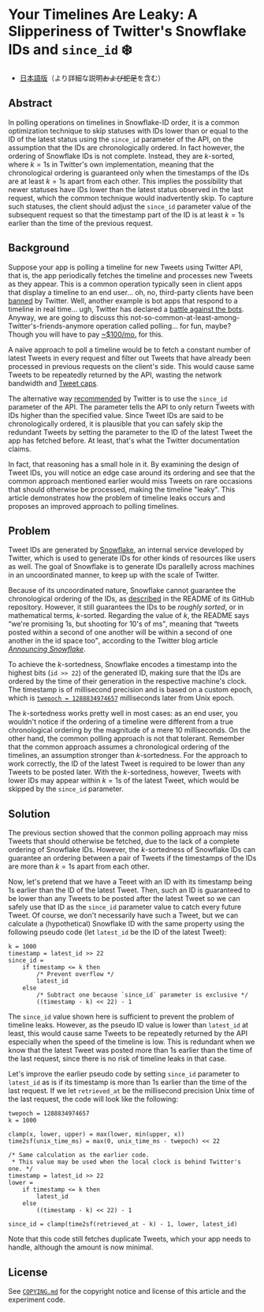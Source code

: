 # Your Timelines Are Leaky: A Slipperiness of Twitter's Snowflake IDs and `since_id` ❄️

- <span lang="ja">[日本語版]（より詳細な説明~~および蛇足~~を含む）</span>

[日本語版]: <https://zenn.dev/tesaguri/articles/leaky-snowflake-theory>

## Abstract

In polling operations on timelines in Snowflake-ID order, it is a common optimization technique to skip statuses with IDs lower than or equal to the ID of the latest status using the `since_id` parameter of the API, on the assumption that the IDs are chronologically ordered. In fact however, the ordering of Snowflake IDs is not complete. Instead, they are $k$-sorted, where $k = 1 \mathrm{s}$ in Twitter's own implementation, meaning that the chronological ordering is guaranteed only when the timestamps of the IDs are at least $k = 1 \mathrm{s}$ apart from each other. This implies the possibility that newer statuses have IDs lower than the latest status observed in the last request, which the common technique would inadvertently skip. To capture such statuses, the client should adjust the `since_id` parameter value of the subsequent request so that the timestamp part of the ID is at least $k = 1 \mathrm{s}$ earlier than the time of the previous request.

## Background

Suppose your app is polling a timeline for new Tweets using Twitter API, that is, the app periodically fetches the timeline and processes new Tweets as they appear. This is a common operation typically seen in client apps that display a timeline to an end user... oh, no, third-party clients have been [banned][twitter-bans-clients] by Twitter. Well, another example is bot apps that respond to a timeline in real time... ugh, Twitter has declared a [battle against the bots]. Anyway, we are going to discuss this not-so-common-at-least-among-Twitter's-friends-anymore operation called polling... for fun, maybe? Though you will have to pay [~\$100/mo.][cheap-for-scam-yet-steep-for-volunteer] for this.

[twitter-bans-clients]: <https://www.engadget.com/twitter-new-developer-terms-ban-third-party-clients-211247096.html>
[battle against the bots]: <https://web.archive.org/web/20221105191921/https://apps.apple.com/us/app/twitter/id333903271>
[cheap-for-scam-yet-steep-for-volunteer]: <https://twitter.com/elonmusk/status/1621259936524300289>

A naïve approach to poll a timeline would be to fetch a constant number of latest Tweets in every request and filter out Tweets that have already been processed in previous requests on the client's side. This would cause same Tweets to be repeatedly returned by the API, wasting the network bandwidth and [Tweet caps].

[Tweet caps]: <https://developer.twitter.com/en/docs/twitter-api/tweet-caps>

The alternative way [recommended][working-with-timelines] by Twitter is to use the `since_id` parameter of the API. The parameter tells the API to only return Tweets with IDs higher than the specified value. Since Tweet IDs are said to be chronologically ordered, it is plausible that you can safely skip the redundant Tweets by setting the parameter to the ID of the latest Tweet the app has fetched before. At least, that's what the Twitter documentation claims.

[working-with-timelines]: <https://developer.twitter.com/en/docs/twitter-api/v1/tweets/timelines/guides/working-with-timelines>

In fact, that reasoning has a small hole in it. By examining the design of Tweet IDs, you will notice an edge case around its ordering and see that the common approach mentioned earlier would miss Tweets on rare occasions that should otherwise be processed, making the timeline "leaky". This article demonstrates how the problem of timeline leaks occurs and proposes an improved approach to polling timelines.

## Problem

Tweet IDs are generated by [Snowflake], an internal service developed by Twitter, which is used to generate IDs for other kinds of resources like users as well. The goal of Snowflake is to generate IDs parallelly across machines in an uncoordinated manner, to keep up with the scale of Twitter.

[Snowflake]: <https://github.com/twitter-archive/snowflake/tree/snowflake-2010>

Because of its uncoordinated nature, Snowflake cannot guarantee the chronological ordering of the IDs, as [described][snowflake-roughly-time-ordered] in the README of its GitHub repository. However, it still guarantees the IDs to be _roughly sorted_, or in mathematical terms, $k$-sorted. Regarding the value of $k$, the README says <q>we're promising 1s, but shooting for 10's of ms</q>, meaning that <q>tweets posted within a second of one another will be within a second of one another in the id space too</q>, according to the Twitter blog article _[Announcing Snowflake]_.

[snowflake-roughly-time-ordered]: <https://github.com/twitter-archive/snowflake/blob/snowflake-2010/README.mkd#roughly-time-ordered>
[Announcing Snowflake]: <https://blog.twitter.com/engineering/en_us/a/2010/announcing-snowflake>

To achieve the $k$-sortedness, Snowflake encodes a timestamp into the highest bits (`id >> 22`) of the generated ID, making sure that the IDs are ordered by the time of their generation in the respective machine's clock. The timestamp is of millisecond precision and is based on a custom epoch, which is [`twepoch = 1288834974657`][twepoch] milliseconds later from Unix epoch.

[twepoch]: <https://github.com/twitter-archive/snowflake/blob/snowflake-2010/src/main/scala/com/twitter/service/snowflake/IdWorker.scala#L25>

The $k$-sortedness works pretty well in most cases: as an end user, you wouldn't notice if the ordering of a timeline were different from a true chronological ordering by the magnitude of a mere 10 milliseconds. On the other hand, the common polling approach is not that tolerant. Remember that the common approach assumes a chronological ordering of the timelines, an assumption stronger than $k$-sortedness. For the approach to work correctly, the ID of the latest Tweet is required to be lower than any Tweets to be posted later. With the $k$-sortedness, however, Tweets with lower IDs may appear within $k = 1 \mathrm{s}$ of the latest Tweet, which would be skipped by the `since_id` parameter.

## Solution

The previous section showed that the conmon polling approach may miss Tweets that should otherwise be fetched, due to the lack of a complete ordering of Snowflake IDs. However, the $k$-sortedness of Snowflake IDs can guarantee an ordering between a pair of Tweets if the timestamps of the IDs are more than $k = 1 \mathrm{s}$ apart from each other. 

Now, let's pretend that we have a Teeet with an ID with its timestamp being $1 \mathrm{s}$ earlier than the ID of the latest Tweet. Then, such an ID is guaranteed to be lower than any Tweets to be posted after the latest Tweet so we can safely use that ID as the `since_id` parameter value to catch every future Tweet. Of course, we don't necessarily have such a Tweet, but we can calculate a (hypothetical) Snowflake ID with the same property using the following pseudo code (let `latest_id` be the ID of the latest Tweet):

```text
k = 1000
timestamp = latest_id >> 22
since_id =
    if timestamp <= k then
        /* Prevent overflow */
        latest_id
    else
        /* Subtract one because `since_id` parameter is exclusive */
        ((timestamp - k) << 22) - 1
```

The `since_id` value shown here is sufficient to prevent the problem of timeline leaks. However, as the pseudo ID value is lower than `latest_id` at least, this would cause same Tweets to be repeatedly returned by the API especially when the speed of the timeline is low. This is redundant when we know that the latest Tweet was posted more than $1 \mathrm{s}$ earlier than the time of the last request, since there is no risk of timeline leaks in that case.

Let's improve the earlier pseudo code by setting `since_id` parameter to `latest_id` as is if its timestamp is more than $1 \mathrm{s}$ earlier than the time of the last request. If we let `retrieved_at` be the millisecond precision Unix time of the last request, the code will look like the following:

```text
twepoch = 1288834974657
k = 1000

clamp(x, lower, upper) = max(lower, min(upper, x))
time2sf(unix_time_ms) = max(0, unix_time_ms - twepoch) << 22

/* Same calculation as the earlier code.
 * This value may be used when the local clock is behind Twitter's one. */
timestamp = latest_id >> 22
lower =
    if timestamp <= k then
        latest_id
    else
        ((timestamp - k) << 22) - 1

since_id = clamp(time2sf(retrieved_at - k) - 1, lower, latest_id)
```

Note that this code still fetches duplicate Tweets, which your app needs to handle, although the amount is now minimal.

## License

See [`COPYING.md`](COPYING.md) for the copyright notice and license of this article and the experiment code.

<!-- vim: set linebreak: --> 
